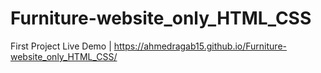 # Furniture-website_only_HTML_CSS
 First Project
 Live Demo | 
https://ahmedragab15.github.io/Furniture-website_only_HTML_CSS/
